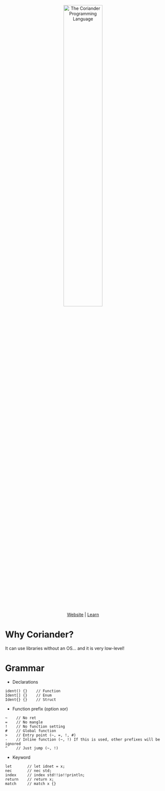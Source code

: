 <div align="center">
  <picture>
    <source media="(prefers-color-scheme: dark)" srcset="https://github.com/user-attachments/assets/40e752a2-c783-4216-9516-fe4147a233ff">
    <source media="(prefers-color-scheme: light)" srcset="https://github.com/user-attachments/assets/9688be3e-2097-46db-be59-eb6c5e4f77bc">
    <img alt="The Coriander Programming Language"
         src="https://github.com/user-attachments/assets/9688be3e-2097-46db-be59-eb6c5e4f77bc"
         width="50%">
  </picture>

[Website] | [Learn]
</div>

[Website]: https://enpotid.github.io/coriander
[Learn]: https://enpotid.github.io/coriander/learn

# Why Coriander?
It can use libraries without an OS... and it is very low-level!
# Grammar
- Declarations
```
ident() {}    // Function
Ident[] {}    // Enum
Ident{} {}    // Struct
```
- Function prefix (option xor)
```
~    // No ret
=    // No mangle
!    // No function setting
#    // Global function
>    // Entry point (~, =, !, #)
-    // Inline function (~, !) If this is used, other prefixes will be ignored
^    // Just jump (~, !)
```
- Keyword
```
let       // let idnet = x;
nec       // nec std;
index     // index std!!io!!println;
return    // return x;
match     // match x {}
```
